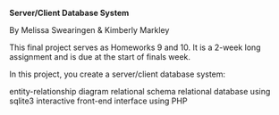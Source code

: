 **Server/Client Database System**

By Melissa Swearingen & Kimberly Markley


This final project serves as Homeworks 9 and 10. It is a 2-week long assignment and is due at the start of finals week. 

In this project, you create a server/client database system:

entity-relationship diagram
relational schema
relational database using sqlite3
interactive front-end interface using PHP


